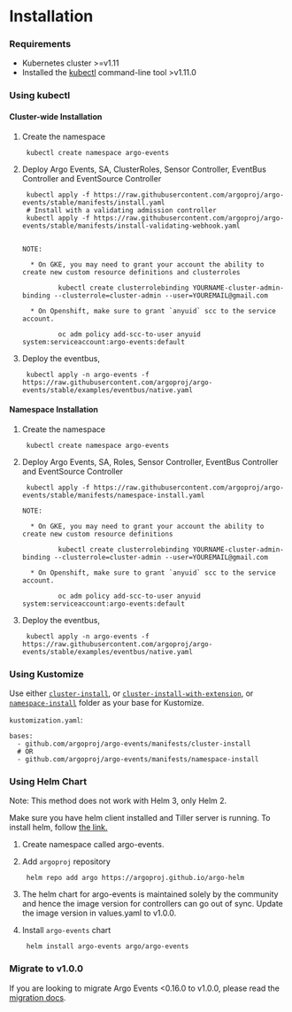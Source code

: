 # Installation

### Requirements

* Kubernetes cluster >=v1.11
* Installed the [kubectl](https://kubernetes.io/docs/tasks/tools/install-kubectl/) command-line tool >v1.11.0

### Using kubectl

#### Cluster-wide Installation

1. Create the namespace

        kubectl create namespace argo-events

2. Deploy Argo Events, SA, ClusterRoles, Sensor Controller, EventBus Controller and EventSource Controller

        kubectl apply -f https://raw.githubusercontent.com/argoproj/argo-events/stable/manifests/install.yaml
        # Install with a validating admission controller
        kubectl apply -f https://raw.githubusercontent.com/argoproj/argo-events/stable/manifests/install-validating-webhook.yaml


       NOTE: 
       
         * On GKE, you may need to grant your account the ability to create new custom resource definitions and clusterroles
    
                kubectl create clusterrolebinding YOURNAME-cluster-admin-binding --clusterrole=cluster-admin --user=YOUREMAIL@gmail.com
           
         * On Openshift, make sure to grant `anyuid` scc to the service account.

                oc adm policy add-scc-to-user anyuid system:serviceaccount:argo-events:default

3. Deploy the eventbus,

        kubectl apply -n argo-events -f https://raw.githubusercontent.com/argoproj/argo-events/stable/examples/eventbus/native.yaml

#### Namespace Installation

1. Create the namespace

        kubectl create namespace argo-events

2. Deploy Argo Events, SA, Roles, Sensor Controller, EventBus Controller and EventSource Controller

        kubectl apply -f https://raw.githubusercontent.com/argoproj/argo-events/stable/manifests/namespace-install.yaml

       NOTE: 
       
         * On GKE, you may need to grant your account the ability to create new custom resource definitions
    
                kubectl create clusterrolebinding YOURNAME-cluster-admin-binding --clusterrole=cluster-admin --user=YOUREMAIL@gmail.com
         
         * On Openshift, make sure to grant `anyuid` scc to the service account.

                oc adm policy add-scc-to-user anyuid system:serviceaccount:argo-events:default

3. Deploy the eventbus,

        kubectl apply -n argo-events -f https://raw.githubusercontent.com/argoproj/argo-events/stable/examples/eventbus/native.yaml        


### Using Kustomize

Use either [`cluster-install`](https://github.com/argoproj/argo-events/tree/stable/manifests/cluster-install), or [`cluster-install-with-extension`](https://github.com/argoproj/argo-events/tree/stable/manifests/cluster-install-with-extension), or [`namespace-install`](https://github.com/argoproj/argo-events/tree/stable/manifests/namespace-install) folder as your base for Kustomize.

`kustomization.yaml`:

    bases:
      - github.com/argoproj/argo-events/manifests/cluster-install
      # OR
      - github.com/argoproj/argo-events/manifests/namespace-install

### Using Helm Chart

Note: This method does not work with Helm 3, only Helm 2.

Make sure you have helm client installed and Tiller server is running. To install helm, follow <a href="https://docs.helm.sh/using_helm/">the link.</a>

1. Create namespace called argo-events.

1. Add `argoproj` repository

        helm repo add argo https://argoproj.github.io/argo-helm

1. The helm chart for argo-events is maintained solely by the community and hence the image version for controllers can go out of sync.
   Update the image version in values.yaml to v1.0.0.

1. Install `argo-events` chart

        helm install argo-events argo/argo-events

### Migrate to v1.0.0

If you are looking to migrate Argo Events <0.16.0 to v1.0.0, please read the [migration docs](https://github.com/argoproj/argo-events/wiki/Migration-path-for-v0.17.0).
